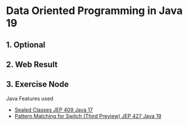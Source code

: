 # Data Oriented Programming in Java 19

## 1. Optional
## 2. Web Result
## 3. Exercise Node

Java Features used 
- [Sealed Classes JEP 409 Java 17](https://openjdk.org/jeps/409)
- [Pattern Matching for Switch (Third Preview) JEP 427 Java 19](https://openjdk.org/jeps/427) 